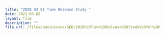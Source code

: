 ```yaml
---
title: "2020 03 01 Time Release Study "
date: 2021-03-02
layout: file
description: ""
file_url: /files/businesses/SEB/2020%20Time%20Release%20Study%20for%20Singapore.pdf
---
```



